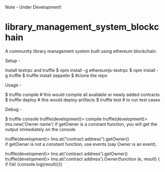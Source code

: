Note - Under Development!

# library_management_system_blockchain
A community library management system built using ethereum blockchain.

Setup -

Install testrpc and truffle
$ npm install -g ethereumjs-testrpc
$ npm install -g truffle
$ truffle install zeppelin
$ #clone the repo

Usage -

$ truffle compile # this would compile all available or newly added contracts
$ truffle deploy # this would deploy artifacts
$ truffle test # to run test cases

Debug -

$ truffle console
truffle(development)> compile
truffle(development)> lms.new('Owner name')
If getOwner is a constant function, you will get the output immediately on the console

truffle(development)> lms.at("contract address").getOwner()   
if getOwner is not a constant function, use events (say Owner is an event).

truffle(development)> lms.at('contract address').getOwner()
truffle(development)> lms.at('contract address').Owner(function (e, result) { if (!e) {console.log(result)}})
